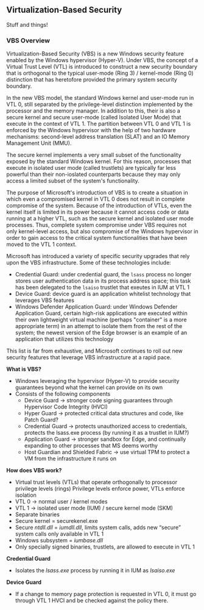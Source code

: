 ## Virtualization-Based Security

Stuff and things!

### VBS Overview

Virtualization-Based Security (VBS) is a new Windows security feature enabled by the Windows hypervisor (Hyper-V). Under VBS, the concept of a Virtual Trust Level (VTL) is introduced to construct a new security boundary that is orthogonal to the typical user-mode (Ring 3) / kernel-mode (Ring 0) distinction that has heretofore provided the primary system security boundary. 

In the new VBS model, the standard Windows kernel and user-mode run in VTL 0, still separated by the privilege-level distinction implemented by the processor and the memory manager. In addition to this, their is also a secure kernel and secure user-mode (called Isolated User Mode) that execute in the context of VTL 1. The partition between VTL 0 and VTL 1 is enforced by the Windows hypervisor with the help of two hardware mechanisms: second-level address translation (SLAT) and an IO Memory Management Unit (MMU). 

The secure kernel implements a very small subset of the functionality exposed by the standard Windows kernel. For this reason, processes that execute in isolated user mode (called trustlets) are typically far less powerful than their non-ioslated counterparts because they may only access a limited subset of the system's functionality. 

The purpose of Microsoft's introduction of VBS is to create a situation in which even a compromised kernel in VTL 0 does not result in complete compromise of the system. Because of the introduction of VTLs, even the kernel itself is limited in its power because it cannot access code or data running at a higher VTL, such as the secure kernel and isolated user mode processes. Thus, complete system compromise under VBS requires not only kernel-level access, but also compromise of the Windows hypervisor in order to gain access to the critical system functionalities that have been moved to the VTL 1 context. 

Microsoft has introduced a variety of specific security upgrades that rely upon the VBS infrastructure. Some of these technologies include:
- Credential Guard: under credential guard, the `lsass` process no longer stores user authentication data in its process address space; this task has been delegated to the `lsaiso` trustlet that exeutes in IUM at VTL 1
- Device Guard: device guard is an application whitelist technology that leverages VBS features
- Windows Defender Application Guard: under Windows Defender Application Guard, certain high-risk applications are executed within their own lightweight virtual machine (perhaps "container" is a more appropriate term) in an attempt to isolate them from the rest of the system; the newest version of the Edge browser is an example of an application that utilizes this technology 

This list is far from exhaustive, and Microsoft continues to roll out new security features that leverage VBS infrastructure at a rapid pace.

**What is VBS?**

- Windows leveraging the hypervisor (Hyper-V) to provide security guarantees beyond what the kernel can provide on its own
- Consists of the following components
    - Device Guard -> stronger code signing guarantees through Hypervisor Code Integrity (HVCI)
    - Hyper Guard -> protected critical data structures and code, like Patch Guard?
    - Credential Guard -> protects unauthorized access to credentials, protects the lsass.exe process (by running it as a trustlet in IUM?)
    - Application Guard -> stronger sandbox for Edge, and continually expanding to other processes that MS deems worthy
    - Host Guardian and Shielded Fabric -> use virtual TPM to protect a VM from the infrastructure it runs on

**How does VBS work?**

- Virtual trust levels (VTLs) that operate orthogonally to processor privilege levels (rings)
Privilege levels enforce power, VTLs enforce isolation
- VTL 0 -> normal user / kernel modes
- VTL 1 -> isolated user mode (IUM) / secure kernel mode (SKM)
- Separate binaries
- Secure kernel = securekenel.exe
- Secure _ntdll.dll_ = _iumdll.dll_, limits system calls, adds new “secure” system calls only available in VTL 1
- Windows subsystem = _iumbase.dll_ 
- Only specially signed binaries, trustlets, are allowed to execute in VTL 1

**Credential Guard**

- Isolates the _lsass.exe_ process by running it in IUM as _lsaiso.exe_

**Device Guard**

- If a change to memory page protection is requested in VTL 0, it must go through VTL 1 HVCI and be checked against the policy there.
